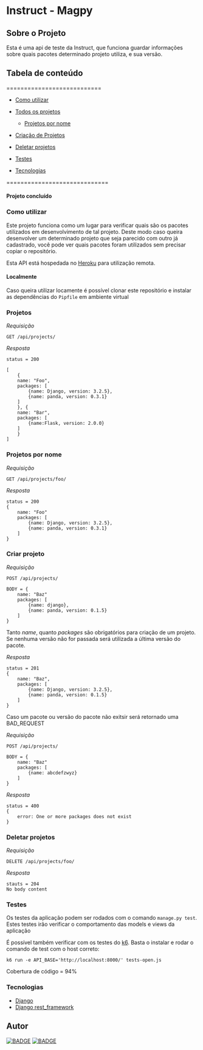 # Instruct - Magpy

## Sobre o Projeto

Esta é uma api de teste da Instruct, que funciona guardar informações sobre quais pacotes determinado projeto utiliza, e sua versão.

## Tabela de conteúdo

===========================

- [Como utilizar](#how)

- [Todos os projetos ](#Projetos)

  - [Projetos por nome](#ProjetoNome)

- [Criação de Projetos](#CriarProjetos)

- [Deletar projetos](#Deletar)

- [Testes](#testes)

- [Tecnologias](#techs)

=============================

#### Projeto concluído

<h3 id='how'>Como utilizar</h3>

Este projeto funciona como um lugar para verificar quais são os pacotes utilizados em desenvolvimento de tal projeto. Deste modo caso queira desenvolver um determinado projeto  que seja parecido com outro já cadastrado, você pode ver quais pacotes foram utilizados sem precisar copiar o repositório.

Esta API está hospedada no [Heroku](https://instruct-magpy.herokuapp.com/) para utilização remota.

#### Localmente
Caso queira utilizar locamente é possível clonar este repositório e instalar as dependências do `Pipfile` em ambiente virtual

<h3 id="Projetos">Projetos</h3>

_Requisição_

```
GET /api/projects/
```

_Resposta_

```
status = 200

[
    {
    name: "Foo",
    packages: [
        {name: Django, version: 3.2.5},
        {name: panda, version: 0.3.1}
    ]
    }, {
    name: "Bar",
    packages: [
        {name:Flask, version: 2.0.0}
    ]
    }
]
```

<h3 id="ProjetoNome">Projetos por nome</h3>

_Requisição_

```
GET /api/projects/foo/
```

_Resposta_

```
status = 200
{
    name: "Foo"
    packages: [
        {name: Django, version: 3.2.5},
        {name: panda, version: 0.3.1}
    ]
}
```

<h3 id="CriarProjetos">Criar projeto</h3>

_Requisição_

```
POST /api/projects/

BODY = {
    name: "Baz"
    packages: [
        {name: django},
        {name: panda, version: 0.1.5}
    ]
}
```

Tanto _name_, quanto _packages_ são obrigatórios para criação de um projeto. Se nenhuma versão não for passada será utilizada a última versão do pacote.

_Resposta_

```
status = 201
{
    name: "Baz",
    packages: [
        {name: Django, version: 3.2.5},
        {name: panda, version: 0.1.5}
    ]
}
```

Caso um pacote ou versão do pacote não exitsir será retornado uma BAD_REQUEST

_Requisição_

```
POST /api/projects/

BODY = {
    name: "Baz"
    packages: [
        {name: abcdefzwyz}
    ]
}
```

_Resposta_

```
status = 400
{
    error: One or more packages does not exist
}
```

<h3 id="Deletar">Deletar projetos</h3>

_Requisição_

```
DELETE /api/projects/foo/
```

_Resposta_

```
stauts = 204
No body content
```

<h3 id="testes">Testes</h3>

Os testes da aplicação podem ser rodados com o comando `manage.py test`. Estes testes irão verificar o comportamento das models e views da aplicação

É possível também verificar com os testes do [k6](https://k6.io/). Basta o instalar e rodar o comando de test com o host correto:

```
k6 run -e API_BASE='http://localhost:8000/' tests-open.js
```

Cobertura de código = 94%

<h3 id='techs'>Tecnologias</h3>

- [Django](https://docs.djangoproject.com/)
- [Django rest_framework](https://www.django-rest-framework.org/)

<h2 id='me'>Autor</h2>

[![BADGE](https://img.shields.io/static/v1?label=github&message=Fernandochi&color=181717&style=social&logo=github&link=https://github.com/fernandochi)](https://github.com/fernandochi)
[![BADGE](https://img.shields.io/static/v1?label=linkedin&message=Fernando&color=0A66C2&style=social&logo=linkedin&link=https://www.linkedin.com/in/fernando-l-santos/)](https://www.linkedin.com/in/fernando-l-santos/)
